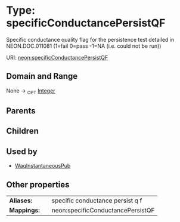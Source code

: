 
# Type: specificConductancePersistQF


Specific conductance quality flag for the persistence test detailed in NEON.DOC.011081 (1=fail 0=pass -1=NA (i.e. could not be run))

URI: [neon:specificConductancePersistQF](https://data.neonscience.org/specificConductancePersistQF)


## Domain and Range

None ->  <sub>OPT</sub> [Integer](types/Integer.md)

## Parents


## Children


## Used by

 * [WaqInstantaneousPub](WaqInstantaneousPub.md)

## Other properties

|  |  |  |
| --- | --- | --- |
| **Aliases:** | | specific conductance persist q f |
| **Mappings:** | | neon:specificConductancePersistQF |

